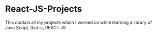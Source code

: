 # React-JS-Projects
This contain all my projects which I worked on while learning a library of Java Script, that is, REACT JS
